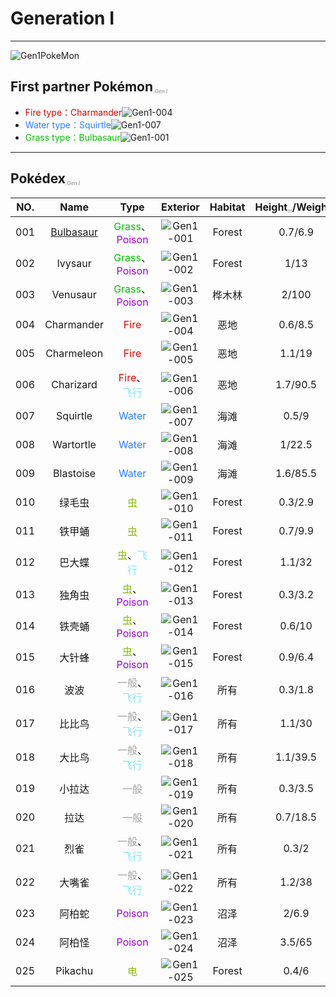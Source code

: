 # Generation Ⅰ

---

![Gen1PokeMon](/images/PokeMons/InitialPokeMon/gen1.jpg)

## First partner Pokémon<font size="1" color="#A9A9A9"><sub><i>.Gen Ⅰ</i></sub></font>

* <font color="#E40000">Fire type：Charmander</font>![Gen1-004](/images/PokeMons/Gen1/004.gif "Charmander")<br>
* <font color="#2B80FF">Water type：Squirtle</font>![Gen1-007](/images/PokeMons/Gen1/007.gif "Squirtle")<br>
* <font color="#00C000">Grass type：Bulbasaur</font>![Gen1-001](/images/PokeMons/Gen1/001.gif "Bulbasaur")<br>

---

## Pokédex<font size="1" color="#A9A9A9"><sub><i>.Gen Ⅰ</i></sub></font>

|NO.|Name|Type|Exterior|Habitat|Height<font size="1" color="#A9A9A9"><sub><i>m</i></sub></font>/Weight<font size="1" color="#A9A9A9"><sub><i>kg</i></sub></font>|
|:---:|:---:|:---:|:---:|:---:|:---:|
|001|[Bulbasaur](/images/PokeMons/Gen1/Game/001.jpg "Bulbasaur")|<font color="#00C000">Grass</font>、<font color="#A000E0">Poison</font>|![Gen1-001](/images/PokeMons/Gen1/001.gif "Bulbasaur")|Forest|0.7/6.9|
|002|Ivysaur|<font color="#00C000">Grass</font>、<font color="#A000E0">Poison</font>|![Gen1-002](/images/PokeMons/Gen1/002.gif "Ivysaur")|Forest|1/13|
|003|Venusaur|<font color="#00C000">Grass</font>、<font color="#A000E0">Poison</font>|![Gen1-003](/images/PokeMons/Gen1/003.gif "Venusaur")|桦木林|2/100|
|004|Charmander|<font color="#E40000">Fire</font>|![Gen1-004](/images/PokeMons/Gen1/004.gif "Charmander")|恶地|0.6/8.5|
|005|Charmeleon|<font color="#E40000">Fire</font>|![Gen1-005](/images/PokeMons/Gen1/005.gif "Charmeleon")|恶地|1.1/19|
|006|Charizard|<font color="#E40000">Fire</font>、<font color="#7EE7FF">飞行</font>|![Gen1-006](/images/PokeMons/Gen1/006.gif "Charizard")|恶地|1.7/90.5|
|007|Squirtle|<font color="#2B80FF">Water</font>|![Gen1-007](/images/PokeMons/Gen1/007.gif "Squirtle")|海滩|0.5/9|
|008|Wartortle|<font color="#2B80FF">Water</font>|![Gen1-008](/images/PokeMons/Gen1/008.gif "Wartortle")|海滩|1/22.5|
|009|Blastoise|<font color="#2B80FF">Water</font>|![Gen1-009](/images/PokeMons/Gen1/009.gif "Blastoise")|海滩|1.6/85.5|
|010|绿毛虫|<font color="#8ABC00">虫</font>|![Gen1-010](/images/PokeMons/Gen1/010.gif "绿毛虫")|Forest|0.3/2.9|
|011|铁甲蛹|<font color="#8ABC00">虫</font>|![Gen1-011](/images/PokeMons/Gen1/011.gif "铁甲蛹")|Forest|0.7/9.9|
|012|巴大蝶|<font color="#8ABC00">虫</font>、<font color="#7EE7FF">飞行</font>|![Gen1-012](/images/PokeMons/Gen1/012.gif "巴大蝶")|Forest|1.1/32|
|013|独角虫|<font color="#8ABC00">虫</font>、<font color="#A000E0">Poison</font>|![Gen1-013](/images/PokeMons/Gen1/013.gif "独角虫")|Forest|0.3/3.2|
|014|铁壳蛹|<font color="#8ABC00">虫</font>、<font color="#A000E0">Poison</font>|![Gen1-014](/images/PokeMons/Gen1/014.gif "铁壳蛹")|Forest|0.6/10|
|015|大针蜂|<font color="#8ABC00">虫</font>、<font color="#A000E0">Poison</font>|![Gen1-015](/images/PokeMons/Gen1/015.gif "大针蜂")|Forest|0.9/6.4|
|016|波波|<font color="#A2A2A2">一般</font>、<font color="#7EE7FF">飞行</font>|![Gen1-016](/images/PokeMons/Gen1/016.gif "波波")|所有|0.3/1.8|
|017|比比鸟|<font color="#A2A2A2">一般</font>、<font color="#7EE7FF">飞行</font>|![Gen1-017](/images/PokeMons/Gen1/017.gif "比比鸟")|所有|1.1/30|
|018|大比鸟|<font color="#A2A2A2">一般</font>、<font color="#7EE7FF">飞行</font>|![Gen1-018](/images/PokeMons/Gen1/018.gif "大比鸟")|所有|1.1/39.5|
|019|小拉达|<font color="#A2A2A2">一般</font>|![Gen1-019](/images/PokeMons/Gen1/019.gif "小拉达")|所有|0.3/3.5|
|020|拉达|<font color="#A2A2A2">一般</font>|![Gen1-020](/images/PokeMons/Gen1/020.gif "拉达")|所有|0.7/18.5|
|021|烈雀|<font color="#A2A2A2">一般</font>、<font color="#7EE7FF">飞行</font>|![Gen1-021](/images/PokeMons/Gen1/021.gif "烈雀")|所有|0.3/2|
|022|大嘴雀|<font color="#A2A2A2">一般</font>、<font color="#7EE7FF">飞行</font>|![Gen1-022](/images/PokeMons/Gen1/022.gif "大嘴雀")|所有|1.2/38|
|023|阿柏蛇|<font color="#A000E0">Poison</font>|![Gen1-023](/images/PokeMons/Gen1/023.gif "阿柏蛇")|沼泽|2/6.9|
|024|阿柏怪|<font color="#A000E0">Poison</font>|![Gen1-024](/images/PokeMons/Gen1/024.gif "阿柏怪")|沼泽|3.5/65|
|025|Pikachu|<font color="#8ABC00">电</font>|![Gen1-025](/images/PokeMons/Gen1/025.gif "Pikachu")|Forest|0.4/6|
